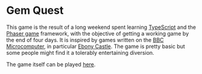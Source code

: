 # Gem Quest

This game is the result of a long weekend spent learning
[TypeScript](https://www.typescriptlang.org) and the
[Phaser game](https://phaser.io) framework, with the objective of getting a
working game by the end of four days. It is inspired by games written on the
[BBC Microcomputer](http://beebwiki.mdfs.net/BBC_Micro), in particular
[Ebony Castle](http://bbcmicro.co.uk/game.php?id=1052). The game is pretty
basic but some people might find it a tolerably entertaining diversion.

The game itself can be played [here](https://ajtribick.github.io/gemquest/).
